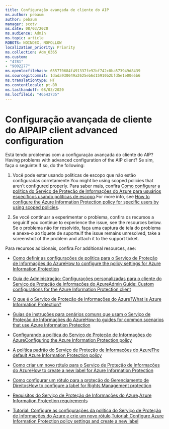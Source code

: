 ```yaml
---
title: Configuração avançada de cliente do AIP
ms.author: pebaum
author: pebaum
manager: scotv
ms.date: 08/03/2020
ms.audience: Admin
ms.topic: article
ROBOTS: NOINDEX, NOFOLLOW
localization_priority: Priority
ms.collection: Adm_O365
ms.custom:
- "4781"
- "9002277"
ms.openlocfilehash: 655770684f491337fe92bf742c0ba573949d8439
ms.sourcegitcommit: 1dada930649a2625eb6d15910b2bfd5e1e00e5b6
ms.translationtype: HT
ms.contentlocale: pt-BR
ms.lasthandoff: 08/03/2020
ms.locfileid: "46543735"
---
```

# <a name="aip-client-advanced-configuration"></a><span data-ttu-id="9a109-102">Configuração avançada de cliente do AIP</span><span class="sxs-lookup"><span data-stu-id="9a109-102">AIP client advanced configuration</span></span>

<span data-ttu-id="9a109-103">Está tendo problemas com a configuração avançada do cliente do AIP?</span><span class="sxs-lookup"><span data-stu-id="9a109-103">Having problems with advanced configuration of the AIP client?</span></span> <span data-ttu-id="9a109-104">Se sim, faça o seguinte:</span><span class="sxs-lookup"><span data-stu-id="9a109-104">If so, do the following:</span></span>

1. <span data-ttu-id="9a109-105">Você pode estar usando políticas de escopo que não estão configuradas corretamente.</span><span class="sxs-lookup"><span data-stu-id="9a109-105">You might be using scoped policies that aren't configured properly.</span></span> <span data-ttu-id="9a109-106">Para saber mais, confira [Como configurar a política do Serviço de Proteção de Informações do Azure para usuários específicos usando políticas de escopo](https://docs.microsoft.com/azure/information-protection/configure-policy-scope).</span><span class="sxs-lookup"><span data-stu-id="9a109-106">For more info, see [How to configure the Azure Information Protection policy for specific users by using scoped policies](https://docs.microsoft.com/azure/information-protection/configure-policy-scope).</span></span>

2. <span data-ttu-id="9a109-107">Se você continuar a experimentar o problema, confira os recursos a seguir.</span><span class="sxs-lookup"><span data-stu-id="9a109-107">If you continue to experience the issue, see the resources below.</span></span> <span data-ttu-id="9a109-108">Se o problema não for resolvido, faça uma captura de tela do problema e anexe-o ao tíquete de suporte.</span><span class="sxs-lookup"><span data-stu-id="9a109-108">If the issue remains unresolved,  take a screenshot of the problem and attach it to the support ticket.</span></span>

<span data-ttu-id="9a109-109">Para recursos adicionais, confira:</span><span class="sxs-lookup"><span data-stu-id="9a109-109">For additional resources, see:</span></span>

- [<span data-ttu-id="9a109-110">Como definir as configurações de política para o Serviço de Proteção de Informações do Azure</span><span class="sxs-lookup"><span data-stu-id="9a109-110">How to configure the policy settings for Azure Information Protection</span></span>](https://docs.microsoft.com/azure/information-protection/configure-policy-settings)  
    
- [<span data-ttu-id="9a109-111">Guia de Administração: Configurações personalizadas para o cliente do Serviço de Proteção de Informações do Azure</span><span class="sxs-lookup"><span data-stu-id="9a109-111">Admin Guide: Custom configurations for the Azure Information Protection client</span></span>](https://docs.microsoft.com/azure/information-protection/rms-client/client-admin-guide-customizations)  
    
- [<span data-ttu-id="9a109-112">O que é o Serviço de Proteção de Informações do Azure?</span><span class="sxs-lookup"><span data-stu-id="9a109-112">What is Azure Information Protection?</span></span>](https://docs.microsoft.com/azure/information-protection/what-is-information-protection)  
    
- [<span data-ttu-id="9a109-113">Guias de instruções para cenários comuns que usam o Serviço de Proteção de Informações do Azure</span><span class="sxs-lookup"><span data-stu-id="9a109-113">How-to guides for common scenarios that use Azure Information Protection</span></span>](https://docs.microsoft.com/azure/information-protection/how-to-guides)  
    
- [<span data-ttu-id="9a109-114">Configurando a política do Serviço de Proteção de Informações do Azure</span><span class="sxs-lookup"><span data-stu-id="9a109-114">Configuring the Azure Information Protection policy</span></span>](https://docs.microsoft.com/azure/information-protection/deploy-use/configure-policy)  
    
- [<span data-ttu-id="9a109-115">A política padrão do Serviço de Proteção de Informações do Azure</span><span class="sxs-lookup"><span data-stu-id="9a109-115">The default Azure Information Protection policy</span></span>](https://docs.microsoft.com/azure/information-protection/deploy-use/configure-policy-default)  
    
- [<span data-ttu-id="9a109-116">Como criar um novo rótulo para o Serviço de Proteção de Informações do Azure</span><span class="sxs-lookup"><span data-stu-id="9a109-116">How to create a new label for Azure Information Protection</span></span>](https://docs.microsoft.com/azure/information-protection/deploy-use/configure-policy-new-label)  
    
- [<span data-ttu-id="9a109-117">Como configurar um rótulo para a proteção do Gerenciamento de Direitos</span><span class="sxs-lookup"><span data-stu-id="9a109-117">How to configure a label for Rights Management protection</span></span>](https://docs.microsoft.com/azure/information-protection/deploy-use/configure-policy-protection)  
    
- <span data-ttu-id="9a109-118">[Requisitos do Serviço de Proteção de Informações do Azure](https://docs.microsoft.com/azure/information-protection/get-started/requirements).</span><span class="sxs-lookup"><span data-stu-id="9a109-118">[Azure Information Protection requirements](https://docs.microsoft.com/azure/information-protection/get-started/requirements)</span></span>

- <span data-ttu-id="9a109-119">[Tutorial: Configure as configurações da política do Serviço de Proteção de Informações do Azure e crie um novo rótulo](https://docs.microsoft.com/azure/information-protection/get-started/infoprotect-quick-start-tutorial).</span><span class="sxs-lookup"><span data-stu-id="9a109-119">[Tutorial: Configure Azure Information Protection policy settings and create a new label](https://docs.microsoft.com/azure/information-protection/get-started/infoprotect-quick-start-tutorial)</span></span>